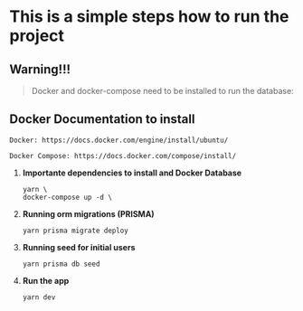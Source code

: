 
# This is a simple steps how to run the project


## Warning!!!
> Docker and docker-compose need to be installed to run the database:


## Docker Documentation to install
    Docker: https://docs.docker.com/engine/install/ubuntu/

    Docker Compose: https://docs.docker.com/compose/install/




1) **Importante dependencies to install and Docker Database**

   ```console
   yarn \
   docker-compose up -d \
   ```

2) **Running orm migrations (PRISMA)**
     ```console
    yarn prisma migrate deploy
   ```
3) **Running seed for initial users**
     ```console
   yarn prisma db seed
   ```
4) **Run the app**
     ```console
   yarn dev
   ```

